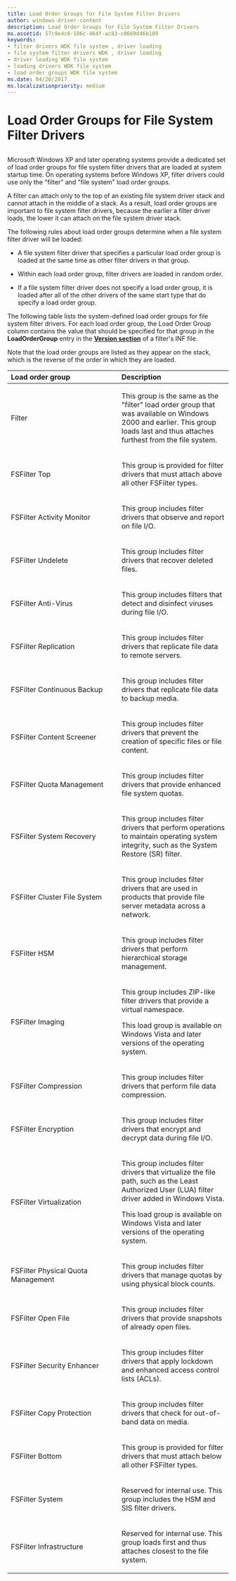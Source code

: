 ```yaml
---
title: Load Order Groups for File System Filter Drivers
author: windows-driver-content
description: Load Order Groups for File System Filter Drivers
ms.assetid: 57c9e4c6-186c-464f-ac83-c0669d46b189
keywords:
- filter drivers WDK file system , driver loading
- file system filter drivers WDK , driver loading
- driver loading WDK file system
- loading drivers WDK file system
- load order groups WDK file system
ms.date: 04/20/2017
ms.localizationpriority: medium
---
```


# Load Order Groups for File System Filter Drivers


## <span id="ddk_file_system_filter_driver_load_order_groups_if"></span><span id="DDK_FILE_SYSTEM_FILTER_DRIVER_LOAD_ORDER_GROUPS_IF"></span>


Microsoft Windows XP and later operating systems provide a dedicated set of load order groups for file system filter drivers that are loaded at system startup time. On operating systems before Windows XP, filter drivers could use only the "filter" and "file system" load order groups.

A filter can attach only to the top of an existing file system driver stack and cannot attach in the middle of a stack. As a result, load order groups are important to file system filter drivers, because the earlier a filter driver loads, the lower it can attach on the file system driver stack.

The following rules about load order groups determine when a file system filter driver will be loaded:

-   A file system filter driver that specifies a particular load order group is loaded at the same time as other filter drivers in that group.

-   Within each load order group, filter drivers are loaded in random order.

-   If a file system filter driver does not specify a load order group, it is loaded after all of the other drivers of the same start type that do specify a load order group.

The following table lists the system-defined load order groups for file system filter drivers. For each load order group, the Load Order Group column contains the value that should be specified for that group in the **LoadOrderGroup** entry in the [**Version section**](https://msdn.microsoft.com/library/windows/hardware/ff547502) of a filter's INF file.

Note that the load order groups are listed as they appear on the stack, which is the reverse of the order in which they are loaded.

<table>
<colgroup>
<col width="50%" />
<col width="50%" />
</colgroup>
<thead>
<tr class="header">
<th align="left">Load order group</th>
<th align="left">Description</th>
</tr>
</thead>
<tbody>
<tr class="odd">
<td align="left"><p>Filter</p></td>
<td align="left"><p>This group is the same as the &quot;filter&quot; load order group that was available on Windows 2000 and earlier. This group loads last and thus attaches furthest from the file system.</p></td>
</tr>
<tr class="even">
<td align="left"><p>FSFilter Top</p></td>
<td align="left"><p>This group is provided for filter drivers that must attach above all other FSFilter types.</p></td>
</tr>
<tr class="odd">
<td align="left"><p>FSFilter Activity Monitor</p></td>
<td align="left"><p>This group includes filter drivers that observe and report on file I/O.</p></td>
</tr>
<tr class="even">
<td align="left"><p>FSFilter Undelete</p></td>
<td align="left"><p>This group includes filter drivers that recover deleted files.</p></td>
</tr>
<tr class="odd">
<td align="left"><p>FSFilter Anti-Virus</p></td>
<td align="left"><p>This group includes filters that detect and disinfect viruses during file I/O.</p></td>
</tr>
<tr class="even">
<td align="left"><p>FSFilter Replication</p></td>
<td align="left"><p>This group includes filter drivers that replicate file data to remote servers.</p></td>
</tr>
<tr class="odd">
<td align="left"><p>FSFilter Continuous Backup</p></td>
<td align="left"><p>This group includes filter drivers that replicate file data to backup media.</p></td>
</tr>
<tr class="even">
<td align="left"><p>FSFilter Content Screener</p></td>
<td align="left"><p>This group includes filter drivers that prevent the creation of specific files or file content.</p></td>
</tr>
<tr class="odd">
<td align="left"><p>FSFilter Quota Management</p></td>
<td align="left"><p>This group includes filter drivers that provide enhanced file system quotas.</p></td>
</tr>
<tr class="even">
<td align="left"><p>FSFilter System Recovery</p></td>
<td align="left"><p>This group includes filter drivers that perform operations to maintain operating system integrity, such as the System Restore (SR) filter.</p></td>
</tr>
<tr class="odd">
<td align="left"><p>FSFilter Cluster File System</p></td>
<td align="left"><p>This group includes filter drivers that are used in products that provide file server metadata across a network.</p></td>
</tr>
<tr class="even">
<td align="left"><p>FSFilter HSM</p></td>
<td align="left"><p>This group includes filter drivers that perform hierarchical storage management.</p></td>
</tr>
<tr class="odd">
<td align="left"><p>FSFilter Imaging</p></td>
<td align="left"><p>This group includes ZIP-like filter drivers that provide a virtual namespace.</p>
<p>This load group is available on Windows Vista and later versions of the operating system.</p></td>
</tr>
<tr class="even">
<td align="left"><p>FSFilter Compression</p></td>
<td align="left"><p>This group includes filter drivers that perform file data compression.</p></td>
</tr>
<tr class="odd">
<td align="left"><p>FSFilter Encryption</p></td>
<td align="left"><p>This group includes filter drivers that encrypt and decrypt data during file I/O.</p></td>
</tr>
<tr class="even">
<td align="left"><p>FSFilter Virtualization</p></td>
<td align="left"><p>This group includes filter drivers that virtualize the file path, such as the Least Authorized User (LUA) filter driver added in Windows Vista.</p>
<p>This load group is available on Windows Vista and later versions of the operating system.</p></td>
</tr>
<tr class="odd">
<td align="left"><p>FSFilter Physical Quota Management</p></td>
<td align="left"><p>This group includes filter drivers that manage quotas by using physical block counts.</p></td>
</tr>
<tr class="even">
<td align="left"><p>FSFilter Open File</p></td>
<td align="left"><p>This group includes filter drivers that provide snapshots of already open files.</p></td>
</tr>
<tr class="odd">
<td align="left"><p>FSFilter Security Enhancer</p></td>
<td align="left"><p>This group includes filter drivers that apply lockdown and enhanced access control lists (ACLs).</p></td>
</tr>
<tr class="even">
<td align="left"><p>FSFilter Copy Protection</p></td>
<td align="left"><p>This group includes filter drivers that check for out-of-band data on media.</p></td>
</tr>
<tr class="odd">
<td align="left"><p>FSFilter Bottom</p></td>
<td align="left"><p>This group is provided for filter drivers that must attach below all other FSFilter types.</p></td>
</tr>
<tr class="even">
<td align="left"><p>FSFilter System</p></td>
<td align="left"><p>Reserved for internal use. This group includes the HSM and SIS filter drivers.</p></td>
</tr>
<tr class="odd">
<td align="left"><p>FSFilter Infrastructure</p></td>
<td align="left"><p>Reserved for internal use. This group loads first and thus attaches closest to the file system.</p></td>
</tr>
</tbody>
</table>

 

 

 




